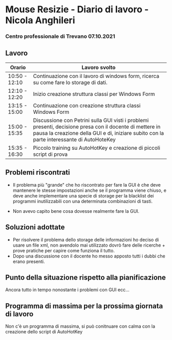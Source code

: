 # Mouse Resizie - Diario di lavoro - Nicola Anghileri
### Centro professionale di Trevano 07.10.2021

## Lavoro

|Orario        |Lavoro svolto                                     
|--------------|------------------------------------------------- |
|10:50 - 12:10 | Continuazione con il lavoro di windows form, ricerca su come fare lo storage di dati.  |
|12:10 - 12:20 | Inizio creazione struttura classi per Windows Form |
|13:15 - 15:00 | Continuazione con creazione struttura classi Windows Form |
|15:00 - 15:35 | Discussione con Petrini sulla GUI visti i problemi presenti, decisione presa con il docente di mettere in pausa la creazione della GUI e di, iniziare subito con la parte interessante di AutoHoteKey |
|15:35 - 16:30 | Piccolo training su AutoHotKey e creazione di piccoli script di prova |


## Problemi riscontrati
- Il problema più "grande" che ho riscontrato per fare la GUI è che deve mantenere le stesse impostazioni anche se il programma viene chiuso, e deve anche implementare una specie di storage 
per la blacklist dei programmi inutilizzabili con una determinata combinazioni di tasti.

- Non avevo capito bene cosa dovesse realmente fare la GUI.
## Soluzioni adottate
- Per risolvere il problema dello storage delle informazioni ho deciso di usare un file xml, non avendolo mai utilizzato dovrò fare delle ricerche + prove pratiche per capire come funziona il tutto.
- Dopo una discussione con il docente ho messo apposto tutti i dubbi che erano presenti.
## Punto della situazione rispetto alla pianificazione
Ancora tutto in tempo nonostante i problemi con GUI ecc...
## Programma di massima per la prossima giornata di lavoro
Non c'è un programma di massima, si può conitnuare con calma con la creazione dello script di AutoHotKey
